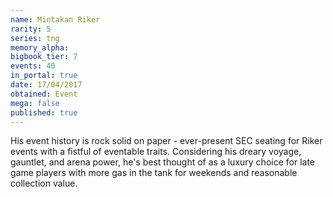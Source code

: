 ```yaml
---
name: Mintakan Riker
rarity: 5
series: tng
memory_alpha:
bigbook_tier: 7
events: 40
in_portal: true
date: 17/04/2017
obtained: Event
mega: false
published: true
---
```


His event history is rock solid on paper - ever-present SEC seating for Riker events with a fistful of eventable traits. Considering his dreary voyage, gauntlet, and arena power, he's best thought of as a luxury choice for late game players with more gas in the tank for weekends and reasonable collection value.
